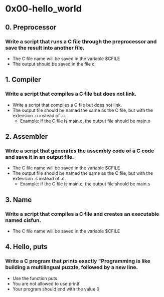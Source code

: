 # 0x00-hello_world

## 0. Preprocessor
### Write a script that runs a C file through the preprocessor and save the result into another file.
* The C file name will be saved in the variable $CFILE
* The output should be saved in the file c

## 1. Compiler
### Write a script that compiles a C file but does not link.
* Write a script that compiles a C file but does not link.
* The output file should be named the same as the C file, but with the extension .o instead of .c.
	* Example: if the C file is main.c, the output file should be main.o

## 2. Assembler
### Write a script that generates the assembly code of a C code and save it in an output file.
* The C file name will be saved in the variable $CFILE
* The output file should be named the same as the C file, but with the extension .s instead of .c.
	* Example: if the C file is main.c, the output file should be main.s

## 3. Name
### Write a script that compiles a C file and creates an executable named cisfun.
* The C file name will be saved in the variable $CFILE

## 4. Hello, puts
### Write a C program that prints exactly "Programming is like building a multilingual puzzle, followed by a new line.
* Use the function puts
* You are not allowed to use printf
* Your program should end with the value 0
